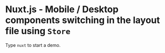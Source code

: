 # Nuxt.js - Mobile / Desktop components switching in the layout file using ```Store```

Type ``nuxt`` to start a demo.